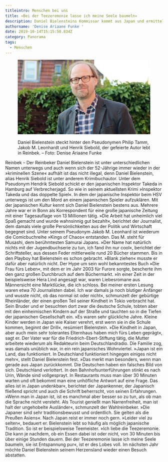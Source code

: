 ```yaml
---
titleintro: Menschen bei uns
title: »Bei der Teezeremonie lasse ich meine Seele baumeln«
description: Daniel Bielensteins Kommissar kommt aus Japan und ermittelt in Altona
authorname: 'Denise Ariaane Funke '
date: 2019-10-14T15:15:50.834Z
category: Panorama
tags:
  - Menschen
---
```

<figure>

  <img src="/static/media/bielenstein-daniel-.jpg">

  <figcaption>

Daniel Bielenstein steckt hinter den Pseudonymen Philip Tamm, Jakob M. Leonhardt und Henrik Siebold, der gefeierte Autor lebt in Reinbek. – Foto: Denise Ariaane Funke 

  </figcaption>

</figure>Reinbek – Der Reinbeker Daniel Bielenstein ist unter unterschiedlichen Namen unterwegs und auch wenn sich der 52-Jährige immer wieder in der »kriminellen Szene« aufhält ist das nicht illegal, denn Daniel Bielenstein, alias Henrik Siebold ist unter anderem Krimibuchautor. Unter dem Pseudonym Hendrik Siebold schickt er den japanischen Inspektor Takeda in Hamburg auf Verbrecherjagd. So wie in seinem aktuellsten Krimi »Inspektor Takeda und das doppelte Spiel«. In dem der japanische Inspektor beim HSV unterwegs ist um den Mord an einem japanischen Spieler aufzuklären. 
Mit der japanischen Kultur kennt sich Daniel Bielenstein bestens aus. Mehrere Jahre war er in Bonn als Korrespondent für eine große japanische Zeitung mit einer Tagesauflage von 13 Millionen tätig. »Die Arbeit hat unheimlich viel Spaß gemacht und wurde wahnsinnig gut bezahlt«, berichtet der Journalist, dem damals viele große Persönlichkeiten aus der Politik und Wirtschaft begegnet sind. 
Unter seinem Pseudonym Jakob M. Leonhard ist wiederum die Comicbuchreihe »Kings of Chaos« entstanden. Das M. steht für Musashi, dem berühmtesten Samurai Japans. »Der Name hat natürlich nichts mit der Jugendbuchserie zu tun, ich fand ihn nur cool«, berichtet der Schriftsteller, aus dessen Feder mittlerweile rund 20 Bücher stammen. 
Bis in den Playboy hat Bielenstein es schon gebracht. »Blank ziehen« musste er dafür aber natürlich nicht. Der Hype um sein wohl bekanntestes Buch »Die Frau fürs Leben«, mit dem er im Jahr 2003 für Furore sorgte, bescherte ihm den ganz großen Durchbruch auf dem Büchermarkt. »In einer Zeit in der beispielsweise Hera Lind angesagt war, waren Liebesromane aus Männersicht eine Marktlücke, die ich schloss. Bei meiner ersten Lesung waren etwa 70 Journalisten dabei. Ich war damals ja noch blutiger Anfänger und wusste nicht, ob das normal ist oder nicht«, schmunzelt der gebürtige Rheinländer, der einen großen Teil seiner Kindheit in Tokio verbracht hat. Sein Bruder und er besuchten dort zwar die deutsche Schule, tobten aber mit den einheimischen Kindern auf der Straße und tauchten so in die Tiefen der japanischen Gesellschaft ein. »Es waren sehr glückliche Jahre. Kleine Kinder werden in Japan wie Kaiser verehrt, erst wenn sie in die Schule kommen, beginnt der Drill«, resümiert Bielenstein. »Die Kindheit in Japan, aber auch mein sehr tolerantes Elternhaus haben mich fürs Leben geprägt«, sagt er. 
Der Vater war für die Friedrich-Ebert-Stiftung tätig, die Mutter arbeitete wiederum als Redakteurin beim Deutschlandradio. Die Familie zog, was damals unüblich war, in ein rein japanisches Wohnviertel. 
»Japan ist ein Land, das funktioniert. In Deutschland funktioniert hingegen einiges nicht mehr«,  stellt Daniel Bielenstein fest. »Das merkt man besonders, wenn man gerade aus Japan zurückkommt. Die Deutschen haben ein falsches Bild von sich. Deutschland verlottert. In den Bahnhofsunterführungen stinkt es nach Urin, Wände sind vollgesprayt. In Restaurants muss man über 30 Minuten warten und oft bekommt man eine unhöfliche Antwort auf eine Frage. Das alles ist in Japan undenkbar«, berichtet der Japankenner, der Japanisch fließend spricht und auch die Schrift beherrscht, von seinen Erfahrungen. »Wenn man in Japan ist, ist es manchmal aber besser so zu tun, als ob man die Sprache nicht versteht. Als Tourist genießt man Narrenfreiheit, man ist halt der ungehobelte Ausländer«, schmunzelt der Wahlreinbeker. »Die Japaner sind sehr traditionsbewusst und ordentlich. Sie gelten als die Preußen Asiens«. Nach Japan reist er immer noch gern. »Leider viel zu selten«, bedauert er. 
Bielenstein lebt so häufig als möglich japanische Tradition. So ist er beispielsweise Teemeister. »Ich liebe die Teezeremonie. Die kann je nachdem, ob ein Essen dabei ist oder nicht, von 30 Minuten bis über einige Stunden dauern. Bei der Teezeremonie lasse ich meine Seele baumeln, sie ist Entspannung pur«, ist er des Lobes voll.
Im nächsten Jahr möchte Daniel Bielenstein seinem Herzensland wieder einen Besuch abstatten.
